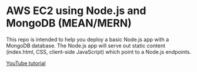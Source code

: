 # AWS EC2 using Node.js and MongoDB (MEAN/MERN)

This repo is intended to help you deploy a basic Node.js app with a MongoDB database.  The Node.js app will serve out static content (index.html, CSS, client-side JavaScript) which point to a Node.js endpoints.

[YouTube tutorial](https://youtu.be/Eh-u9CarXmA)

